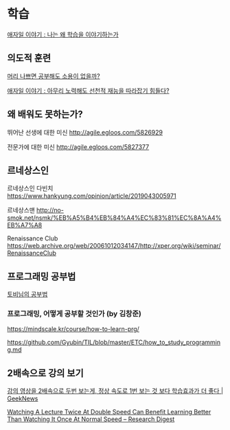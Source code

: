 # 학습

[애자일 이야기 : 나는 왜 학습을 이야기하는가](http://agile.egloos.com/3111334)

## 의도적 훈련

[머리 나쁘면 공부해도 소용이 없을까?](https://169254.tumblr.com/post/92633286949)

[애자일 이야기 : 아무리 노력해도 선천적 재능을 따라잡기 힘들다?](http://agile.egloos.com/5818960)

## 왜 배워도 못하는가?

뛰어난 선생에 대한 미신
<http://agile.egloos.com/5826929>

전문가에 대한 미신
<http://agile.egloos.com/5827377>

## 르네상스인

르네상스인 다빈치
<https://www.hankyung.com/opinion/article/2019043005971>

르네상스맨
<http://no-smok.net/nsmk/%EB%A5%B4%EB%84%A4%EC%83%81%EC%8A%A4%EB%A7%A8>

Renaissance Club
<https://web.archive.org/web/20061012034147/http://xper.org/wiki/seminar/RenaissanceClub>

## 프로그래밍 공부법

[토비님의 공부법](https://bit.ly/3kX1gXR)

### 프로그래밍, 어떻게 공부할 것인가 (by 김창준)

<https://mindscale.kr/course/how-to-learn-prg/>

<https://github.com/Gyubin/TIL/blob/master/ETC/how_to_study_programming.md>

## 2배속으로 강의 보기

[강의 영상을 2배속으로 두번 보는게, 정상 속도로 1번 보는 것 보다 학습효과가 더 좋다 | GeekNews](https://news.hada.io/topic?id=5615)

[Watching A Lecture Twice At Double Speed Can Benefit Learning Better Than Watching It Once At Normal Speed – Research Digest](https://digest.bps.org.uk/2021/12/21/watching-a-lecture-twice-at-double-speed-can-benefit-learning-better-than-watching-it-once-at-normal-speed/)
